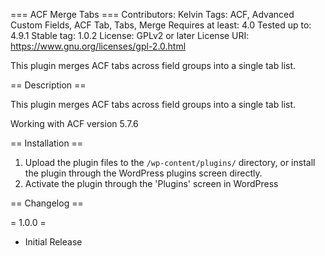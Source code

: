 === ACF Merge Tabs ===
Contributors: Kelvin
Tags: ACF, Advanced Custom Fields, ACF Tab, Tabs, Merge
Requires at least: 4.0
Tested up to: 4.9.1
Stable tag: 1.0.2
License: GPLv2 or later
License URI: https://www.gnu.org/licenses/gpl-2.0.html

This plugin merges ACF tabs across field groups into a single tab list.

== Description ==

This plugin merges ACF tabs across field groups into a single tab list.

Working with ACF version 5.7.6

== Installation ==

1. Upload the plugin files to the `/wp-content/plugins/` directory, or install the plugin through the WordPress plugins screen directly.
2. Activate the plugin through the 'Plugins' screen in WordPress


== Changelog ==

= 1.0.0 =
* Initial Release

